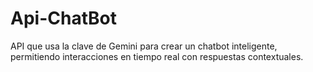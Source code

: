# Api-ChatBot
API que usa la clave de Gemini para crear un chatbot inteligente, permitiendo interacciones en tiempo real con respuestas contextuales.
